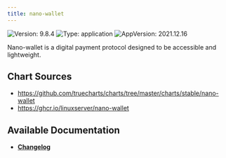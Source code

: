 ```yaml
---
title: nano-wallet
---
```


![Version: 9.8.4](https://img.shields.io/badge/Version-9.8.4-informational?style=flat-square) ![Type: application](https://img.shields.io/badge/Type-application-informational?style=flat-square) ![AppVersion: 2021.12.16](https://img.shields.io/badge/AppVersion-2021.12.16-informational?style=flat-square)

Nano-wallet is a digital payment protocol designed to be accessible and lightweight.

## Chart Sources

- https://github.com/truecharts/charts/tree/master/charts/stable/nano-wallet
- https://ghcr.io/linuxserver/nano-wallet

## Available Documentation

- [**Changelog**](./CHANGELOG.md)
